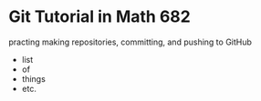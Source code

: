 # Git Tutorial in Math 682
practing making repositories, committing, and pushing to GitHub

- list
- of
- things
- etc.
